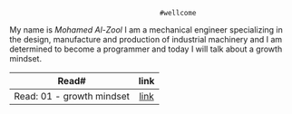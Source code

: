                                          #wellcome 
                                         
                                         
My name is _Mohamed Al-Zool_
I am a mechanical engineer specializing in the design, manufacture and production of industrial machinery and I am determined to become a programmer and today I will talk about a growth mindset.







|                                   Read#                     |               link                     |
| :---------------------------------------------------------: | :-----------------------------------------------------------: |
|                Read: 01 - growth mindset                    | [link](https://mohammad-alzool.github.io/reading-notes)  |

